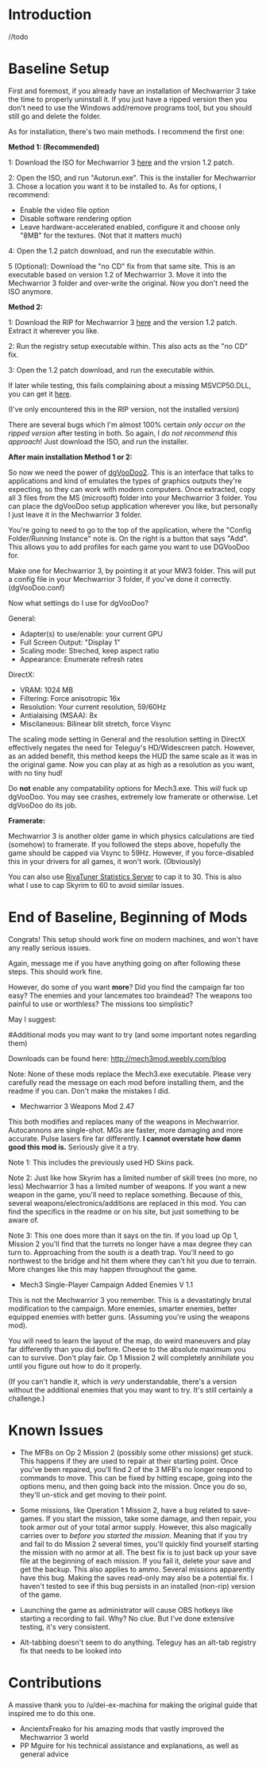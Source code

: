 # Introduction

//todo

# Baseline Setup

First and foremost, if you already have an installation of Mechwarrior 3 take the time to properly uninstall it. If you just have a ripped version then you don't need to use the Windows add/remove programs tool, but you should still go and delete the folder. 

As for installation, there's two main methods. I recommend the first one:

**Method 1: (Recommended)**

1: Download the ISO for Mechwarrior 3 [here](http://www.myabandonware.com/game/mechwarrior-3-7pg#download) and the vrsion 1.2 patch.

2: Open the ISO, and run "Autorun.exe". This is the installer for Mechwarrior 3. Chose a location you want it to be installed to. As for options, I recommend:

* Enable the video file option
* Disable software rendering option
* Leave hardware-accelerated enabled, configure it and choose only "8MB" for the textures. (Not that it matters much)

4: Open the 1.2 patch download, and run the executable within.

5 (Optional): Download the "no CD" fix from that same site. This is an executable based on version 1.2 of Mechwarrior 3. Move it into the Mechwarrior 3 folder and over-write the original. Now you don't need the ISO anymore. 

**Method 2:**

1: Download the RIP for Mechwarrior 3 [here](http://www.myabandonware.com/game/mechwarrior-3-7pg#download) and the version 1.2 patch. Extract it wherever you like. 

2: Run the registry setup executable within. This also acts as the "no CD" fix.

3: Open the 1.2 patch download, and run the executable within.

If later while testing, this fails complaining about a missing MSVCP50.DLL, you can get it [here](https://www.dll-files.com/download/5cd93690f8028ab0361cdcd6d0373195/msvcp50.dll.html?c=UVFwS20yblJzS0NxZGJMNWxBbkVrdz09).

(I've only encountered this in the RIP version, not the installed version)

There are several bugs which I'm almost 100% certain *only occur on the ripped version* after testing in both. So again, I *do not recommend this approach*! Just download the ISO, and run the installer. 

**After main installation Method 1 or 2:**

So now we need the power of [dgVooDoo2](http://dege.freeweb.hu/dgVoodoo2/dgVoodoo2.html). This is an interface that talks to applications and kind of emulates the types of graphics outputs they're expecting, so they can work with modern computers. Once extracted, copy all 3 files from the MS (microsoft) folder into your Mechwarrior 3 folder. You can place the dgVooDoo setup application wherever you like, but personally I just leave it in the Mechwarrior 3 folder. 

You're going to need to go to the top of the application, where the "Config Folder/Running Instance" note is. On the right is a button that says "Add". This allows you to add profiles for each game you want to use DGVooDoo for. 

Make one for Mechwarrior 3, by pointing it at your MW3 folder. This will put a config file in your Mechwarrior 3 folder, if you've done it correctly. (dgVooDoo.conf)

Now what settings do I use for dgVooDoo? 

General:

* Adapter(s) to use/enable: your current GPU
* Full Screen Output: "Display 1"
* Scaling mode: Streched, keep aspect ratio
* Appearance: Enumerate refresh rates

DirectX:

* VRAM: 1024 MB
* Filtering: Force anisotropic 16x
* Resolution: Your current resolution, 59/60Hz
* Antialaising (MSAA): 8x
* Miscilaneous: Bilinear blit stretch, force Vsync

The scaling mode setting in General and the resolution setting in DirectX effectively negates the need for Teleguy's HD/Widescreen patch. However, as an added benefit, this method keeps the HUD the same scale as it was in the original game. Now you can play at as high as a resolution as you want, with no tiny hud!

Do **not** enable any compatability options for Mech3.exe. This *will* fuck up dgVooDoo. You may see crashes, extremely low framerate or otherwise. Let dgVooDoo do its job. 

**Framerate:** 

Mechwarrior 3 is another older game in which physics calculations are tied (somehow) to framerate. If you followed the steps above, hopefully the game should be capped via Vsync to 59Hz. However, if you force-disabled this in your drivers for all games, it won't work. (Obviously)

You can also use [RivaTuner Statistics Server](https://www.guru3d.com/files-details/rtss-rivatuner-statistics-server-download.html) to cap it to 30. This is also what I use to cap Skyrim to 60 to avoid similar issues. 

# End of Baseline, Beginning of Mods

Congrats! This setup should work fine on modern machines, and won't have any really serious issues.

Again, message me if you have anything going on after following these steps. This should work fine.

However, do some of you want **more**? Did you find the campaign far too easy? The enemies and your lancemates too braindead? The weapons too painful to use or worthless? The missions too simplistic? 

May I suggest:

#Additional mods you may want to try (and some important notes regarding them)

Downloads can be found here: http://mech3mod.weebly.com/blog

Note: None of these mods replace the Mech3.exe executable. Please very carefully read the message on each mod before installing them, and the readme if you can. Don't make the mistakes I did. 

* Mechwarrior 3 Weapons Mod 2.47

This both modifies and replaces many of the weapons in Mechwarrior. Autocannons are single-shot. MGs are faster, more damaging and more accurate. Pulse lasers fire far differently. **I cannot overstate how damn good this mod is.** Seriously give it a try.

Note 1: This includes the previously used HD Skins pack.

Note 2: Just like how Skyrim has a limited number of skill trees (no more, no less) Mechwarrior 3 has a limited number of weapons. If you want a new weapon in the game, you'll need to replace something. Because of this, several weapons/electronics/additions are replaced in this mod. You can find the specifics in the readme or on his site, but just something to be aware of.

Note 3: This one does more than it says on the tin. If you load up Op 1, Mission 2 you'll find that the turrets no longer have a max degree they can turn to. Approaching from the south *is* a death trap. You'll need to go northwest to the bridge and hit them where they can't hit you due to terrain. More changes like this may happen throughout the game. 

*  Mech3 Single-Player Campaign Added Enemies V 1.1

This is not the Mechwarrior 3 you remember. This is a devastatingly brutal modification to the campaign. More enemies, smarter enemies, better equipped enemies with better guns. (Assuming you're using the weapons mod).

You will need to learn the layout of the map, do weird maneuvers and play far differently than you did before. Cheese to the absolute maximum you can to survive. Don't play fair. Op 1 Mission 2 will completely annihilate you until you figure out how to do it properly. 

(If you can't handle it, which is *very* understandable, there's a version without the additional enemies that you may want to try. It's still certainly a challenge.)

# Known Issues

* The MFBs on Op 2 Mission 2 (possibly some other missions) get stuck. This happens if they are used to repair at their starting point. Once you've been repaired, you'll find 2 of the 3 MFB's no longer respond to commands to move. This can be fixed by hitting escape, going into the options menu, and then going back into the mission. Once you do so, they'll un-stick and get moving to their point. 

* Some missions, like Operation 1 Mission 2, have a bug related to save-games. If you start the mission, take some damage, and then repair, you took armor out of your total armor supply. However, this also magically carries over to *before you started the mission*. Meaning that if you try and fail to do Mission 2 several times, you'll quickly find yourself starting the mission with no armor at all. The best fix is to just back up your save file at the beginning of each mission. If you fail it, delete your save and get the backup. This also applies to ammo. Several missions apparently have this bug. Making the saves read-only may also be a potential fix. I haven't tested to see if this bug persists in an installed (non-rip) version of the game. 

* Launching the game as administrator will cause OBS hotkeys like starting a recording to fail. Why? No clue. But I've done extensive testing, it's very consistent.

* Alt-tabbing doesn't seem to do anything. Teleguy has an alt-tab registry fix that needs to be looked into

# Contributions

A massive thank you to /u/dei-ex-machina for making the original guide that inspired me to do this one.

* AncientxFreako for his amazing mods that vastly improved the Mechwarrior 3 world
* PP Mguire for his technical assistance and explanations, as well as general advice
